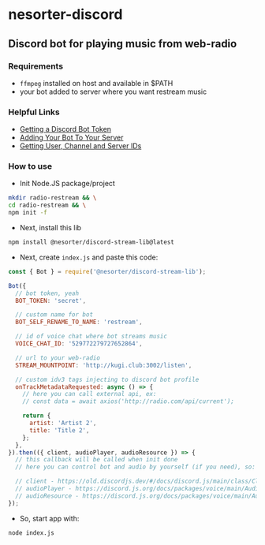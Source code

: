 # nesorter-discord
## Discord bot for playing music from web-radio

### Requirements
- `ffmpeg` installed on host and available in $PATH
- your bot added to server where you want restream music

### Helpful Links
- [Getting a Discord Bot Token](https://github.com/moonstar-x/discord-downtime-notifier/wiki/Getting-a-Discord-Bot-Token)
- [Adding Your Bot To Your Server](https://github.com/moonstar-x/discord-downtime-notifier/wiki/Adding-Your-Bot-To-Your-Server)
- [Getting User, Channel and Server IDs](https://github.com/moonstar-x/discord-downtime-notifier/wiki/Getting-User,-Channel-and-Server-IDs)
### How to use

- Init Node.JS package/project
```bash
mkdir radio-restream && \
cd radio-restream && \
npm init -f
```

- Next, install this lib
```bash
npm install @nesorter/discord-stream-lib@latest
```

- Next, create `index.js` and paste this code:
```js
const { Bot } = require('@nesorter/discord-stream-lib');

Bot({
  // bot token, yeah
  BOT_TOKEN: 'secret', 

  // custom name for bot
  BOT_SELF_RENAME_TO_NAME: 'restream', 

  // id of voice chat where bot streams music
  VOICE_CHAT_ID: '529772279727652864', 

  // url to your web-radio
  STREAM_MOUNTPOINT: 'http://kugi.club:3002/listen',

  // custom idv3 tags injecting to discord bot profile
  onTrackMetadataRequested: async () => {
    // here you can call external api, ex:
    // const data = await axios('http://radio.com/api/current');

    return {
      artist: 'Artist 2',
      title: 'Title 2',
    };
  },
}).then(({ client, audioPlayer, audioResource }) => {
  // this callback will be called when init done
  // here you can control bot and audio by yourself (if you need), so:

  // client - https://old.discordjs.dev/#/docs/discord.js/main/class/Client
  // audioPlayer - https://discord.js.org/docs/packages/voice/main/AudioPlayer:Class
  // audioResource - https://discord.js.org/docs/packages/voice/main/AudioResource:Class
});
```

- So, start app with:
```bash
node index.js
```
